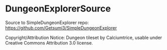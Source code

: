 # DungeonExplorerSource
Source to SimpleDungeonExplorer repo: https://github.com/Getsumi3/SimpleDungeonExplorer

Copyright/Attribution Notice: Dungeon tileset by Calciumtrice, usable under Creative Commons Attribution 3.0 license.
